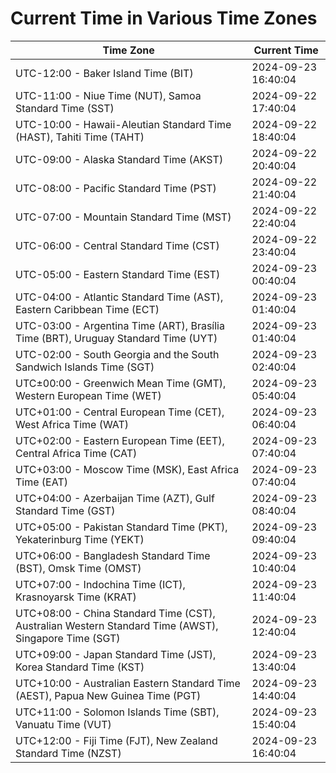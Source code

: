 # Current Time in Various Time Zones

| Time Zone | Current Time |
|-----------|--------------|
| UTC-12:00 - Baker Island Time (BIT) | 2024-09-23 16:40:04 |
| UTC-11:00 - Niue Time (NUT), Samoa Standard Time (SST) | 2024-09-22 17:40:04 |
| UTC-10:00 - Hawaii-Aleutian Standard Time (HAST), Tahiti Time (TAHT) | 2024-09-22 18:40:04 |
| UTC-09:00 - Alaska Standard Time (AKST) | 2024-09-22 20:40:04 |
| UTC-08:00 - Pacific Standard Time (PST) | 2024-09-22 21:40:04 |
| UTC-07:00 - Mountain Standard Time (MST) | 2024-09-22 22:40:04 |
| UTC-06:00 - Central Standard Time (CST) | 2024-09-22 23:40:04 |
| UTC-05:00 - Eastern Standard Time (EST) | 2024-09-23 00:40:04 |
| UTC-04:00 - Atlantic Standard Time (AST), Eastern Caribbean Time (ECT) | 2024-09-23 01:40:04 |
| UTC-03:00 - Argentina Time (ART), Brasília Time (BRT), Uruguay Standard Time (UYT) | 2024-09-23 01:40:04 |
| UTC-02:00 - South Georgia and the South Sandwich Islands Time (SGT) | 2024-09-23 02:40:04 |
| UTC±00:00 - Greenwich Mean Time (GMT), Western European Time (WET) | 2024-09-23 05:40:04 |
| UTC+01:00 - Central European Time (CET), West Africa Time (WAT) | 2024-09-23 06:40:04 |
| UTC+02:00 - Eastern European Time (EET), Central Africa Time (CAT) | 2024-09-23 07:40:04 |
| UTC+03:00 - Moscow Time (MSK), East Africa Time (EAT) | 2024-09-23 07:40:04 |
| UTC+04:00 - Azerbaijan Time (AZT), Gulf Standard Time (GST) | 2024-09-23 08:40:04 |
| UTC+05:00 - Pakistan Standard Time (PKT), Yekaterinburg Time (YEKT) | 2024-09-23 09:40:04 |
| UTC+06:00 - Bangladesh Standard Time (BST), Omsk Time (OMST) | 2024-09-23 10:40:04 |
| UTC+07:00 - Indochina Time (ICT), Krasnoyarsk Time (KRAT) | 2024-09-23 11:40:04 |
| UTC+08:00 - China Standard Time (CST), Australian Western Standard Time (AWST), Singapore Time (SGT) | 2024-09-23 12:40:04 |
| UTC+09:00 - Japan Standard Time (JST), Korea Standard Time (KST) | 2024-09-23 13:40:04 |
| UTC+10:00 - Australian Eastern Standard Time (AEST), Papua New Guinea Time (PGT) | 2024-09-23 14:40:04 |
| UTC+11:00 - Solomon Islands Time (SBT), Vanuatu Time (VUT) | 2024-09-23 15:40:04 |
| UTC+12:00 - Fiji Time (FJT), New Zealand Standard Time (NZST) | 2024-09-23 16:40:04 |

